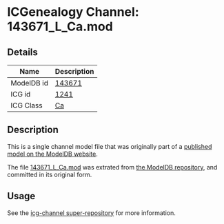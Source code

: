 # ICGenealogy Channel: 143671\_L\_Ca.mod

## Details

Name | Description
---- | -----------
ModelDB id | [143671](http://senselab.med.yale.edu/ModelDB/ShowModel.cshtml?model=143671)
ICG id | [1241](http://icg.neurotheory.ox.ac.uk/channels/3/1241)
ICG Class | [Ca](http://icg.neurotheory.ox.ac.uk/channels/3)

## Description

This is a single channel model file that was originally part of a [published model on the ModelDB website](http://senselab.med.yale.edu/mModelDB/ShowModel.cshtml?model=143671).

The file [143671\_L\_Ca.mod](143671_L_Ca.mod) was extrated from [the ModelDB repository](http://senselab.med.yale.edu/ModelDB/ShowModel.cshtml?model=143671), and committed in its original form.

## Usage

See the [icg-channel super-repository](https://github.com/icgenealogy/icg-channels) for more information.